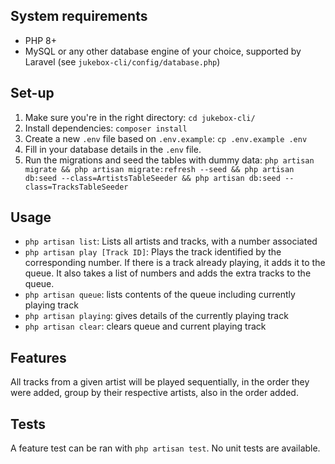 ## System requirements
* PHP 8+
* MySQL or any other database engine of your choice, supported by Laravel (see `jukebox-cli/config/database.php`)

## Set-up
1. Make sure you're in the right directory: `cd jukebox-cli/`
2. Install dependencies: `composer install`
3. Create a new `.env` file based on `.env.example`: `cp .env.example .env`
4. Fill in your database details in the `.env` file.
5. Run the migrations and seed the tables with dummy data: `php artisan migrate && php artisan migrate:refresh --seed && php artisan db:seed --class=ArtistsTableSeeder && php artisan db:seed --class=TracksTableSeeder`

## Usage
* `php artisan list`: Lists all artists and tracks, with a number associated
* `php artisan play [Track ID]`: Plays the track identified by the corresponding number. If there is a track already playing, it adds it to the queue. It also takes a list of numbers and adds the extra tracks to the queue.
* `php artisan queue`: lists contents of the queue including currently playing track
* `php artisan playing`: gives details of the currently playing track
* `php artisan clear`: clears queue and current playing track

## Features
All tracks from a given artist will be played sequentially, in the order they were added, group by their respective artists, also in the order added.

## Tests
A feature test can be ran with `php artisan test`. No unit tests are available.
